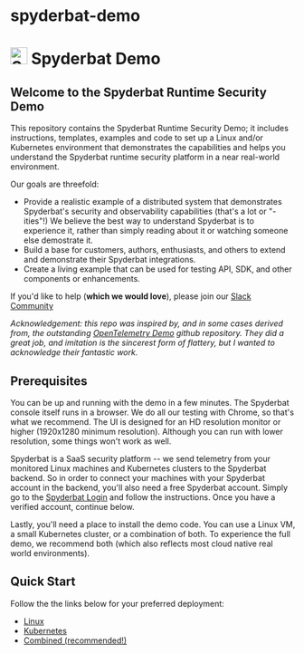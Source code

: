 # spyderbat-demo<!-- markdownlint-disable-next-line -->
# <img src="https://avatars.githubusercontent.com/u/62435726" alt="Spyderbat logo" width="30"> Spyderbat Demo

## Welcome to the Spyderbat Runtime Security Demo

This repository contains the Spyderbat Runtime Security Demo; it includes
instructions, templates, examples and code to set up a Linux and/or Kubernetes
environment that demonstrates the capabilities and helps you understand the
Spyderbat runtime security platform in a near real-world environment.

Our goals are threefold:

- Provide a realistic example of a distributed system that demonstrates
  Spyderbat's security and observability capabilities (that's a lot or "-ities"!)
  We believe the best way to understand Spyderbat is to experience it, rather
  than simply reading about it or watching someone else demostrate it.
- Build a base for customers, authors, enthusiasts, and others to extend and
  demonstrate their Spyderbat integrations.
- Create a living example that can be used for testing API, SDK, and other
  components or enhancements.

If you'd like to help (**which we would love**), please join our
[Slack Community](https://spyderbatcommunity.slack.com)

*Acknowledgement: this repo was inspired by, and in some cases derived from, the
outstanding [OpenTelemetry Demo](https://github.com/open-telemetry/opentelemetry-demo)
github repository.  They did a great job, and imitation is the sincerest form of flattery,
but I wanted to acknowledge their fantastic work.*

<a id="prereq"></a>
## Prerequisites

You can be up and running with the demo in a few minutes.  The Spyderbat console itself runs in a
browser. We do all our testing with Chrome, so that's what we recommend.
The UI is designed for an HD resolution monitor or higher (1920x1280 minimum resolution).
Although you can run with lower resolution, some things won't work as well.

Spyderbat is a SaaS security platform -- we send telemetry from your monitored Linux machines
and Kubernetes clusters to the Spyderbat backend.  So in order to connect your machines with
your Spyderbat account in the backend, you'll also need a free Spyderbat account.  Simply
go to the [Spyderbat Login](https://app.spyderbat.com/login) and follow the instructions.
Once you have a verified account, continue below.

Lastly, you'll need a place to install the demo code. You can use a Linux VM, a small Kubernetes cluster,
or a combination of both.  To experience the full demo, we recommend both (which also reflects most
cloud native real world environments).

## Quick Start

Follow the the links below for your preferred deployment:

- [Linux](./Linux.md)
- [Kubernetes](./K8s.md)
- [Combined (recommended!)](./Combined.md)

